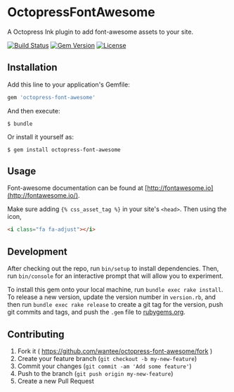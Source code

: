 # OctopressFontAwesome

A Octopress Ink plugin to add font-awesome assets to your site.

[![Build Status](https://travis-ci.org/wantee/octopress-font-awesome.svg)](https://travis-ci.org/wantee/octopress-font-awesome)
[![Gem Version](https://badge.fury.io/rb/octopress-font-awesome.svg)](http://badge.fury.io/rb/octopress-font-awesome)
[![License](http://img.shields.io/:license-mit-blue.svg)](https://github.com/wantee/octopress-font-awesome/blob/master/LICENSE.txt)

## Installation

Add this line to your application's Gemfile:

```ruby
gem 'octopress-font-awesome'
```

And then execute:

    $ bundle

Or install it yourself as:

    $ gem install octopress-font-awesome

## Usage

Font-awesome documentation can be found at [http://fontawesome.io](http://fontawesome.io/).

Make sure adding `{% css_asset_tag %}` in your site's `<head>`. Then using the icon,

```html
<i class="fa fa-adjust"></i>
```

## Development

After checking out the repo, run `bin/setup` to install dependencies. Then, run `bin/console` for an interactive prompt that will allow you to experiment.

To install this gem onto your local machine, run `bundle exec rake install`. To release a new version, update the version number in `version.rb`, and then run `bundle exec rake release` to create a git tag for the version, push git commits and tags, and push the `.gem` file to [rubygems.org](https://rubygems.org).

## Contributing

1. Fork it ( https://github.com/wantee/octopress-font-awesome/fork )
2. Create your feature branch (`git checkout -b my-new-feature`)
3. Commit your changes (`git commit -am 'Add some feature'`)
4. Push to the branch (`git push origin my-new-feature`)
5. Create a new Pull Request
